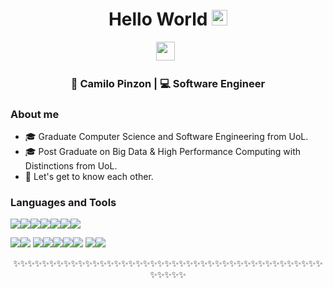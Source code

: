 <div align="center">
  <h1> Hello World <img src="https://media.giphy.com/media/hvRJCLFzcasrR4ia7z/giphy.gif" width="25px"></h1>
</div>
<p align='center'> 
<a href="https://www.linkedin.com/in/camilopinzon25/"><img height="30" src="https://raw.githubusercontent.com/trinwin/trinwin/master/icons/linkedin.png?raw=true"></a>&nbsp;&nbsp;



<div align="center">
<h3> 🧗 Camilo Pinzon | 💻 Software Engineer </h3> 
</div>


### About me 

- 🎓 Graduate Computer Science and Software Engineering from UoL.
- 🎓 Post Graduate on Big Data & High Performance Computing with Distinctions from UoL.
- 💭  Let's get to know each other.

### Languages and Tools

<img src="https://img.shields.io/badge/Pyhton-ffe365?style=for-the-badge&logo=python&logoColor=black" /><img src="https://img.shields.io/badge/C/C++-3847ab?style=for-the-badge&logo=c&logoColor=white" /><img src="https://img.shields.io/badge/Java-006eb3?style=for-the-badge&logo=java&logoColor=white" /><img src="https://img.shields.io/badge/JavaScript-efd81d?style=for-the-badge&logo=javascript&logoColor=black" /><img src="https://img.shields.io/badge/HTML5-f57631?style=for-the-badge&logo=html5&logoColor=white" /><img src="https://img.shields.io/badge/CSS-1572b7?style=for-the-badge&logo=css3&logoColor=white" /><img src="https://img.shields.io/badge/R-b5b6bb?style=for-the-badge&logo=R&logoColor=1e64af" />

<img src="https://img.shields.io/badge/Git-f05033?style=for-the-badge&logo=git&logoColor=white"><img src="https://img.shields.io/badge/Linux-ffbb01?style=for-the-badge&logo=linux&logoColor=black">
<img src="https://img.shields.io/badge/Pandas-0b0153?style=for-the-badge&logo=pandas&logoColor=white"><img src="https://img.shields.io/badge/TensorFlow-ff8200?style=for-the-badge&logo=TensorFlow&logoColor=white"><img src="https://img.shields.io/badge/numpy-4d77cf?style=for-the-badge&logo=numpy&logoColor=white"><img src="https://img.shields.io/badge/scikit_learn-f89a36?style=for-the-badge&logo=scikit-learn&logoColor=white"><img src="https://img.shields.io/badge/pytorch-ee4c2c?style=for-the-badge&logo=pytorch&logoColor=white">
<img src="https://img.shields.io/badge/Open_MP-006363?style=for-the-badge&logo=OpenMP&logoColor=white"><img src="https://img.shields.io/badge/MPI-0056a8?style=for-the-badge&logo=MPI&logoColor=white">


<div align="center">

✨✨✨✨✨✨✨✨✨✨✨✨✨✨✨✨✨✨✨✨✨✨✨✨✨✨✨✨✨✨✨✨✨✨✨✨✨✨✨✨✨✨✨✨✨✨✨✨

</div>
<!--
**t-owl/t-owl** is a ✨ _special_ ✨ repository because its `README.md` (this file) appears on your GitHub profile.

Here are some ideas to get you started:

- 🔭 I’m currently working on ...
- 🌱 I’m currently learning ...
- 👯 I’m looking to collaborate on ...
- 🤔 I’m looking for help with ...
- 💬 Ask me about ...
- 📫 How to reach me: ...
- 😄 Pronouns: ...
- ⚡ Fun fact: ...
-->
